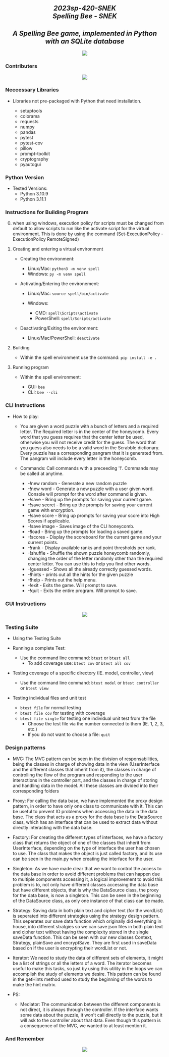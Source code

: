 
<h2 align="center" font-size:20px><b><i>
    2023sp-420-SNEK<br>
    Spelling Bee - SNEK
</i></b></h2>

<h2 align="center" font-size:20px><b><i>
    A Spelling Bee game, implemented in Python with an SQLite database
</i></b></h2>


<p align="center">
          <img src="src/img/SNEKTransperent.png">
</p>

### Contributers

<p align="center">
    <img src="src/img/contributersFinal2.PNG">
</p>

### Neccessary Libraries

* Libraries not pre-packaged with Python
that need installation.

    * setuptools
    * colorama
    * requests
    * numpy
    * pandas
    * pytest
    * pytest-cov
    * pillow
    * prompt-toolkit
    * cryptography
    * pyautogui


### Python Version
* Tested Versions:
    * Python 3.10.9
    * Python 3.11.1

### Instructions for Building Program

0. when using windows, execution policy for scripts must be changed
    from default to allow scripts to run like the activate script for the
    virtual environment. This is done by using the command 
    (Set-ExecutionPolicy -ExecutionPolicy RemoteSigned)

1. Creating and entering a virtual environment
    * Creating the environment:
    
        * Linux/Mac:  ```python3 -m venv spell```
        * Windows:  ```py -m venv spell```
        
    * Activating/Entering the environement:
    
        * Linux/Mac:  ```source spell/bin/activate```
        
        * Windows:
            * CMD:  ```spell\Scripts\activate```
            * PowerShell:  ```spell/Scripts/activate```
            
    * Deactivating/Exiting the environment:
    
        * Linux/Mac/PowerShell:  ```deactivate```

2. Building
    * Within the spell environment use the command:  ```pip install -e .```

3. Running program
    * Within the spell environment:
    
        * GUI:   ```bee```
        * CLI:   ```bee --cli```


### CLI Instructions

* How to play:

    * You are given a word puzzle with a bunch of letters
    and a required letter.  The Required letter is in the
    center of the honeycomb.  Every word that you guess
    requires that the center letter be used, otherwise you
    will not receive credit for the guess.  The word that
    you guess also needs to be a valid word in the
    Scrabble dictionary.  Every puzzle has a corresponding
    pangram that it is generated from.  The pangram will
    include every letter in the honeycomb.

    * Commands:
    Call commands with a preceeding '!'. Commands may be
    called at anytime.

        * -!new random - Generate a new random puzzle
        * -!new word - Generate a new puzzle with a user given
                       word.  Console will prompt for the word after
                       command is given.
        * -!save - Bring up the prompts for saving your current game.
        * -!save secret - Bring up the prompts for saving your current 
                          game with encryption.
        * -!save score - Bring up prompts for saving your score into
                         High Scores if applicable.
        * -!save image - Saves image of the CLI honeycomb.
        * -!load - Bring up the prompts for loading a saved game.
        * -!scores - Display the scoreboard for the current game and your current points.
        * -!rank - Display available ranks and point thresholds per rank.
        * -!shuffle - Shuffle the shown puzzle honeycomb randomly, changing
                      the order of the letter randomly other than the
                      required center letter.  You can use this to
                      help you find other words.
        * -!guessed - Shows all the already correctly guessed words.
        * -!hints - prints out all the hints for the given puzzle
        * -!help - Prints out the help menu.
        * -!exit - Exits the game. Will prompt to save.
        * -!quit - Exits the entire program. Will prompt to save.
   
### GUI Instructions

<p align=center>
    <img src="src/img/spellBeeInstruct.PNG">
<p>

### Testing Suite

* Using the Testing Suite

* Running a complete Test:
    * Use the command line command:  ```btest``` or ```btest all```
        * To add coverage use:  ```btest cov``` or ```btest all cov```

* Testing coverage of a specific directory (IE. model, controller, view)
    * Use the command line command:  ```btest model``` or ```btest controller``` or ```btest view```

* Testing individual files and unit test
    * ```btest file``` for normal testing
    * ```btest file cov``` for testing with coverage
    * ```btest file single``` for testing one individual unit test from the file
        * Choose the test file via the number connected to them (IE. 1, 2, 3, etc.)
        * If you do not want to choose a file:  ```quit```

    
 ### Design patterns
* MVC: The MVC pattern can be seen in the division of responsabilities,
being the classes in charge of showing data in the view (UserInterface and the different 
classes that inherit from it), the classes in charge of controlling the flow of the
program and responding to the user interactions in the controller part, and
the classes in charge of storing and handling data in the model. 
All these classes are divided into their corresponding folders

* Proxy: For calling the data base, we have implemented the proxy design pattern, 
in order to have only one class to communicate with it. This can be useful to prevent
IO problems when accessing the data in the data base. The class that acts as a proxy
for the data base is the DataSource class, which has an interface that can be used
to extract data without directly interacting with the data base.

* Factory: For creating the different types of interfaces, we have a factory class 
that returns the object of one of the classes that inherit from UserInterface, depending
on the type of interface the user has chosen to use. The class that makes the object is
just called factory, and its use can be seen in the main.py when creating the interface
for the user.

* Singleton: As we have made clear that we want to control the access to the data 
base in order to avoid different problems that can happen due to multiple components
accessing it, a logical improvement to avoid this problem is to, not only have different
classes accessing the data base but have different objects, that is why the DataSource
class, the proxy for the data base, is now a singleton. This can be seen in the beginning
of the DataSource class, as only one instance of that class can be made.

* Strategy: Saving data in both plain text and cipher text (for the wordList) is 
seperated into different strategies using the strategy design pattern. This seperates 
our save data function which originally did everything in house, into different stratgies 
so we can save json files in both plain text and cipher text without having the complexity
stored in the single saveData function. This can be seen with our new classes Context, 
Strategy, plainSave and encryptSave. They are first used in saveData based on if the user 
is encrypting their wordList or not.

* Iterator: We need to study the data of different sets of elements, it might be a list of
strings or all the letters of a word. The iterator becomes useful to make this tasks, so just 
by using this utility in the loops we can accomplish the study of elements we desire. 
This pattern can be found in the getHints method used to study the beginning of the words to 
make the hint matrix.

* PS:

    * Mediator: The communication between the different components is not direct, 
    it is always through the controller. If the interface wants some data about the
    puzzle, it won't call directly to the puzzle, but it will ask to the controller
    about that data. Even though this pattern is a consequence of the MVC, we wanted
    to at least mention it.
        
        
            




### And Remember
    
<p align=center>
    <img src="src/img/SNEK.png">
<p>

        

